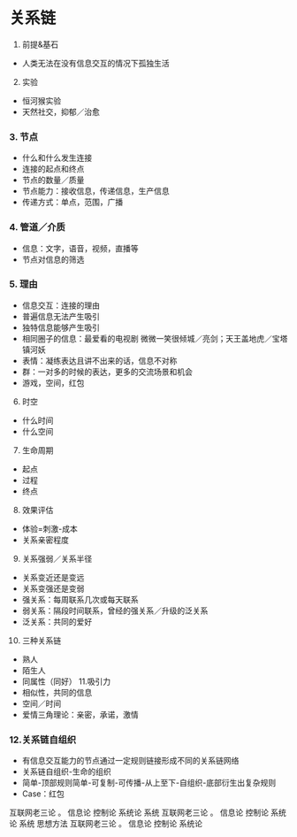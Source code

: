 # 关系链
1. 前提&基石
* 人类无法在没有信息交互的情况下孤独生活
2. 实验
* 恒河猴实验
* 天然社交，抑郁／治愈
### 3. 节点
* 什么和什么发生连接
* 连接的起点和终点
* 节点的数量／质量
* 节点能力：接收信息，传递信息，生产信息
* 传递方式：单点，范围，广播
### 4. 管道／介质
* 信息：文字，语音，视频，直播等
* 节点对信息的筛选
### 5. 理由
* 信息交互：连接的理由
* 普遍信息无法产生吸引
* 独特信息能够产生吸引
* 相同圈子的信息：最爱看的电视剧 微微一笑很倾城／亮剑；天王盖地虎／宝塔镇河妖
* 表情：凝练表达且讲不出来的话，信息不对称
* 群：一对多的时候的表达，更多的交流场景和机会
* 游戏，空间，红包
6. 时空
* 什么时间
* 什么空间
7. 生命周期
* 起点
* 过程
* 终点
8. 效果评估
* 体验=刺激-成本
* 关系亲密程度
9. 关系强弱／关系半径
* 关系变近还是变远
* 关系变强还是变弱
* 强关系：每周联系几次或每天联系
* 弱关系：隔段时间联系，曾经的强关系／升级的泛关系
* 泛关系：共同的爱好
10. 三种关系链
* 熟人
* 陌生人
* 同属性（同好）
11.吸引力
* 相似性，共同的信息
* 空间／时间
* 爱情三角理论：亲密，承诺，激情
### 12.关系链自组织
* 有信息交互能力的节点通过一定规则链接形成不同的关系链网络
* 关系链自组织-生命的组织
* 简单-顶部规则简单-可复制-可传播-从上至下-自组织-底部衍生出复杂规则
* Case：红包

互联网老三论 。 信息论 控制论 系统论
系统
互联网老三论 。 信息论 控制论 系统论
系统 思想方法
互联网老三论 。 信息论 控制论 系统论
